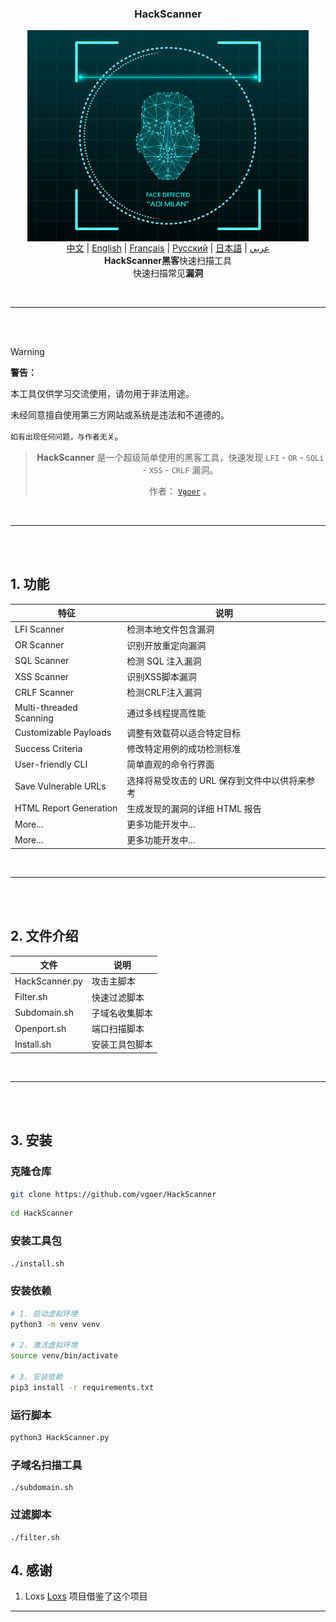 <h3 align="center">
    HackScanner
</h3>



<p align="center">
   <a href="https://github.com/vgoer/HackScanner"><img src="./HackScanner.gif" hight="225" width="450" align="center"/></a>
  <br><a href="README.md">中文</a> | <a href="README_en.md">English</a> | <a href="README_fr.md">Français</a> | <a href="README_ru.md">Русский</a> | <a href="README_jp.md">日本語</a> | <a href="README_ar.md">عربي</a>
  <br><strong>HackScanner</strong><b>黑客</b>快速扫描工具<br>快速扫描常见<b>漏洞</b>
</p>

<br>
<hr>
<br>
<br>

> [!WARNING]  
>**警告：** 
> 
> 本工具仅供学习交流使用，请勿用于非法用途。
> 
> 未经同意擅自使用第三方网站或系统是违法和不道德的。
> 
> `如有出现任何问题，与作者无关`。 

<div align="center">

> **HackScanner** 是一个超级简单使用的黑客工具，快速发现 `LFI` - `OR` - `SQLi` - `XSS` - `CRLF` 漏洞。
> 
> 作者： [`Vgoer`](https://github.com/vgoer) 。

</div>

<br>
<hr>
<br>
<br>

## 1. 功能

| 特征 | 说明 |
|------|------|
| LFI Scanner | 检测本地文件包含漏洞 |
| OR Scanner | 识别开放重定向漏洞 |
| SQL Scanner | 检测 SQL 注入漏洞 |
| XSS Scanner | 识别XSS脚本漏洞 |
| CRLF Scanner | 检测CRLF注入漏洞 |
| Multi-threaded Scanning | 通过多线程提高性能 |
| Customizable Payloads | 调整有效载荷以适合特定目标 |
| Success Criteria | 修改特定用例的成功检测标准 |
| User-friendly CLI | 简单直观的命令行界面 |
| Save Vulnerable URLs | 选择将易受攻击的 URL 保存到文件中以供将来参考 |
| HTML Report Generation | 生成发现的漏洞的详细 HTML 报告 |
| More... | 更多功能开发中... |
| More... | 更多功能开发中... |

<br>
<hr>
<br>
<br>

## 2. 文件介绍

| 文件 | 说明 |
|------|------|
| HackScanner.py | 攻击主脚本 |
| Filter.sh | 快速过滤脚本 |
| Subdomain.sh | 子域名收集脚本 |
| Openport.sh | 端口扫描脚本 |
| Install.sh | 安装工具包脚本 |


<br>
<hr>
<br>
<br>


## 3. 安装

### 克隆仓库

```bash
git clone https://github.com/vgoer/HackScanner
```
```bash
cd HackScanner
```

### 安装工具包
```bash
./install.sh
```

### 安装依赖

```bash
# 1. 启动虚拟环境
python3 -m venv venv

# 2. 激活虚拟环境
source venv/bin/activate

# 3. 安装依赖
pip3 install -r requirements.txt
```
### 运行脚本

```bash
python3 HackScanner.py
```

### 子域名扫描工具
```shell
./subdomain.sh
```


### 过滤脚本
```shell
./filter.sh
```


## 4. 感谢

1. Loxs [Loxs](https://github.com/coffinxp/loxs) 项目借鉴了这个项目

----